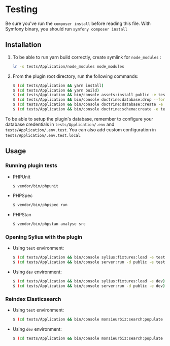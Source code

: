 # Testing

Be sure you've run the `composer install` before reading this file.
With Symfony binary, you should run `symfony composer install`

## Installation

1. To be able to run yarn build correctly, create symlink for `node_modules` :

    ```bash
    ln -s tests/Application/node_modules node_modules
    ```

2. From the plugin root directory, run the following commands:

    ```bash
    $ (cd tests/Application && yarn install)
    $ (cd tests/Application && yarn build)
    $ (cd tests/Application && bin/console assets:install public -e test)
    $ (cd tests/Application && bin/console doctrine:database:drop --force -e test --if-exists)
    $ (cd tests/Application && bin/console doctrine:database:create -e test)
    $ (cd tests/Application && bin/console doctrine:schema:create -e test)
    ```

To be able to setup the plugin's database, remember to configure your database credentials in `tests/Application/.env` 
and `tests/Application/.env.test`. You can also add custom configuration in `tests/Application/.env.test.local`.

## Usage

### Running plugin tests

  - PHPUnit

    ```bash
    $ vendor/bin/phpunit
    ```

  - PHPSpec

    ```bash
    $ vendor/bin/phpspec run
    ```
    
  - PHPStan
  
    ```bash
    $ vendor/bin/phpstan analyse src
    ```

### Opening Sylius with the plugin

- Using `test` environment:

    ```bash
    $ (cd tests/Application && bin/console sylius:fixtures:load -e test)
    $ (cd tests/Application && bin/console server:run -d public -e test)
    ```
    
- Using `dev` environment:

    ```bash
    $ (cd tests/Application && bin/console sylius:fixtures:load -e dev)
    $ (cd tests/Application && bin/console server:run -d public -e dev)
    ```

### Reindex Elasticsearch

- Using `test` environment:

    ```bash
    $ (cd tests/Application && bin/console monsieurbiz:search:populate -e test)
    ```
    
- Using `dev` environment:

    ```bash
    $ (cd tests/Application && bin/console monsieurbiz:search:populate -e dev)
    ```
